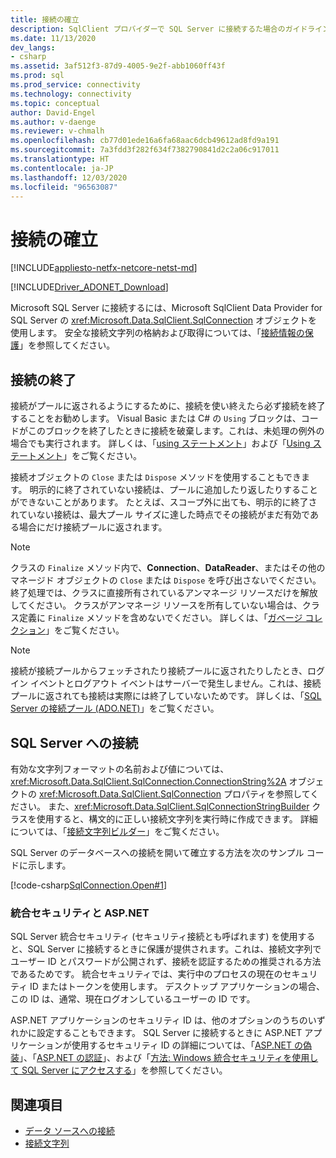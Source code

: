 ```yaml
---
title: 接続の確立
description: SqlClient プロバイダーで SQL Server に接続するた場合のガイドライン。
ms.date: 11/13/2020
dev_langs:
- csharp
ms.assetid: 3af512f3-87d9-4005-9e2f-abb1060ff43f
ms.prod: sql
ms.prod_service: connectivity
ms.technology: connectivity
ms.topic: conceptual
author: David-Engel
ms.author: v-daenge
ms.reviewer: v-chmalh
ms.openlocfilehash: cb77d01ede16a6fa68aac6dcb49612ad8fd9a191
ms.sourcegitcommit: 7a3fdd3f282f634f7382790841d2c2a06c917011
ms.translationtype: HT
ms.contentlocale: ja-JP
ms.lasthandoff: 12/03/2020
ms.locfileid: "96563087"
---
```

# <a name="establishing-connection"></a>接続の確立

[!INCLUDE[appliesto-netfx-netcore-netst-md](../../includes/appliesto-netfx-netcore-netst-md.md)]

[!INCLUDE[Driver_ADONET_Download](../../includes/driver_adonet_download.md)]

Microsoft SQL Server に接続するには、Microsoft SqlClient Data Provider for SQL Server の <xref:Microsoft.Data.SqlClient.SqlConnection> オブジェクトを使用します。 安全な接続文字列の格納および取得については、「[接続情報の保護](protecting-connection-information.md)」を参照してください。

## <a name="closing-connections"></a>接続の終了

接続がプールに返されるようにするために、接続を使い終えたら必ず接続を終了することをお勧めします。 Visual Basic または C# の `Using` ブロックは、コードがこのブロックを終了したときに接続を破棄します。これは、未処理の例外の場合でも実行されます。 詳しくは、「[using ステートメント](/dotnet/csharp/language-reference/keywords/using-statement)」および「[Using ステートメント](/dotnet/visual-basic/language-reference/statements/using-statement)」をご覧ください。

接続オブジェクトの `Close` または `Dispose` メソッドを使用することもできます。 明示的に終了されていない接続は、プールに追加したり返したりすることができないことがあります。 たとえば、スコープ外に出ても、明示的に終了されていない接続は、最大プール サイズに達した時点でその接続がまだ有効である場合にだけ接続プールに返されます。

> [!NOTE]
> クラスの `Finalize` メソッド内で、**Connection**、**DataReader**、またはその他のマネージド オブジェクトの `Close` または `Dispose` を呼び出さないでください。 終了処理では、クラスに直接所有されているアンマネージ リソースだけを解放してください。 クラスがアンマネージ リソースを所有していない場合は、クラス定義に `Finalize` メソッドを含めないでください。 詳しくは、「[ガベージ コレクション](/dotnet/standard/garbage-collection/index)」をご覧ください。

> [!NOTE]
> 接続が接続プールからフェッチされたり接続プールに返されたりしたとき、ログイン イベントとログアウト イベントはサーバーで発生しません。これは、接続プールに返されても接続は実際には終了していないためです。 詳しくは、「[SQL Server の接続プール (ADO.NET)](sql-server-connection-pooling.md)」をご覧ください。

## <a name="connecting-to-sql-server"></a>SQL Server への接続

有効な文字列フォーマットの名前および値については、<xref:Microsoft.Data.SqlClient.SqlConnection.ConnectionString%2A> オブジェクトの <xref:Microsoft.Data.SqlClient.SqlConnection> プロパティを参照してください。 また、<xref:Microsoft.Data.SqlClient.SqlConnectionStringBuilder> クラスを使用すると、構文的に正しい接続文字列を実行時に作成できます。 詳細については、「[接続文字列ビルダー](connection-string-builders.md)」をご覧ください。

SQL Server のデータベースへの接続を開いて確立する方法を次のサンプル コードに示します。

[!code-csharp[SqlConnection.Open#1](~/../sqlclient/doc/samples/SqlConnection_Open.cs#1)]

### <a name="integrated-security-and-aspnet"></a>統合セキュリティと ASP.NET

SQL Server 統合セキュリティ (セキュリティ接続とも呼ばれます) を使用すると、SQL Server に接続するときに保護が提供されます。これは、接続文字列でユーザー ID とパスワードが公開されず、接続を認証するための推奨される方法であるためです。 統合セキュリティでは、実行中のプロセスの現在のセキュリティ ID またはトークンを使用します。 デスクトップ アプリケーションの場合、この ID は、通常、現在ログオンしているユーザーの ID です。

ASP.NET アプリケーションのセキュリティ ID は、他のオプションのうちのいずれかに設定することもできます。 SQL Server に接続するときに ASP.NET アプリケーションが使用するセキュリティ ID の詳細については、「[ASP.NET の偽装](/previous-versions/aspnet/xh507fc5(v=vs.100))」、「[ASP.NET の認証](/previous-versions/aspnet/eeyk640h(v=vs.100))」、および「[方法: Windows 統合セキュリティを使用して SQL Server にアクセスする](/previous-versions/aspnet/bsz5788z(v=vs.100))」を参照してください。

## <a name="see-also"></a>関連項目

- [データ ソースへの接続](connecting-to-data-source.md)
- [接続文字列](connection-strings.md)
